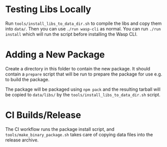 # Testing Libs Locally

Run `tools/install_libs_to_data_dir.sh` to compile the libs and copy
them into `data/`. Then you can use `./run wasp-cli` as normal. You can run
`./run install` which will run the script before installing the
Wasp CLI.

# Adding a New Package

Create a directory in this folder to contain the new package. It should contain a
`prepare` script that will be run to prepare the package for use e.g. to build
the package.

The package will be packaged using `npm pack` and the resulting tarball will
be copied to `data/libs/` by the `tools/install_libs_to_data_dir.sh` script.

# CI Builds/Release

The CI workflow runs the package install script, and `tools/make_binary_package.sh`
takes care of copying data files into the release archive.
